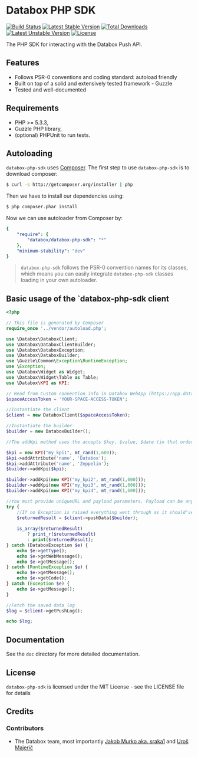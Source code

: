 # Databox PHP SDK

[![Build Status](https://travis-ci.org/sraka1/Databox-PHP-SDK.png?branch=master)](https://travis-ci.org/sraka1/Databox-PHP-SDK) [![Latest Stable Version](https://poser.pugx.org/databox/databox-php-sdk/v/stable.png)](https://packagist.org/packages/databox/databox-php-sdk) [![Total Downloads](https://poser.pugx.org/databox/databox-php-sdk/downloads.png)](https://packagist.org/packages/databox/databox-php-sdk) [![Latest Unstable Version](https://poser.pugx.org/databox/databox-php-sdk/v/unstable.png)](https://packagist.org/packages/databox/databox-php-sdk) [![License](https://poser.pugx.org/databox/databox-php-sdk/license.png)](https://packagist.org/packages/databox/databox-php-sdk)

The PHP SDK for interacting with the Databox Push API.

## Features

* Follows PSR-0 conventions and coding standard: autoload friendly
* Built on top of a solid and extensively tested framework - Guzzle
* Tested and well-documented

## Requirements

* PHP >= 5.3.3,
* Guzzle PHP library,
* (optional) PHPUnit to run tests.

## Autoloading

`databox-php-sdk` uses [Composer](http://getcomposer.org).
The first step to use `databox-php-sdk` is to download composer:

```bash
$ curl -s http://getcomposer.org/installer | php
```

Then we have to install our dependencies using:
```bash
$ php composer.phar install
```
Now we can use autoloader from Composer by:

```yaml
{
    "require": {
        "databox/databox-php-sdk": "*"
    },
    "minimum-stability": "dev"
}
```

> `databox-php-sdk` follows the PSR-0 convention names for its classes, which means you can easily integrate `databox-php-sdk` classes loading in your own autoloader.

## Basic usage of the `databox-php-sdk client

```php
<?php

// This file is generated by Composer
require_once '../vendor/autoload.php';

use \Databox\DataboxClient;
use \Databox\DataboxClientBuilder;
use \Databox\DataboxException;
use \Databox\DataboxBuilder;
use \Guzzle\Common\Exception\RuntimeException;
use \Exception;
use \Databox\Widget as Widget;
use \Databox\Widget\Table as Table;
use \Databox\KPI as KPI;

// Read from Custom connection info in Databox WebApp (https://app.databox.com)
$spaceAccessToken = 'YOUR-SPACE-ACCESS-TOKEN';

//Instantiate the client
$client = new DataboxClient($spaceAccessToken);

//Instantiate the builder
$builder = new DataboxBuilder();

//The addKpi method uses the accepts $key, $value, $date (in that order). Date should be a timestamp in the format Y-m-d\TH:i:s. Date may be NULL, in which case the current UTC time will be used.

$kpi = new KPI("my_kpi1", mt_rand(1,600));
$kpi->addAttribute('name', 'Databox');
$kpi->addAttribute('name', 'Zeppelin');
$builder->addKpi($kpi);

$builder->addKpi(new KPI("my_kpi2", mt_rand(1,600)));
$builder->addKpi(new KPI("my_kpi3", mt_rand(1,600)));
$builder->addKpi(new KPI("my_kpi4", mt_rand(1,600)));

//You must provide uniqueURL and payload parameters. Payload can be any JSON string, but we reccommend you use our builder class.
try {
    //If no Exception is raised everything went through as it should've :)
    $returnedResult = $client->pushData($builder);
    
    is_array($returnedResult)
        ? print_r($returnedResult)
        : print($returnedResult);
} catch (DataboxException $e) {
    echo $e->getType();
    echo $e->getWebMessage();
    echo $e->getMessage();
} catch (RuntimeException $e) {
    echo $e->getMessage();
    echo $e->getCode();
} catch (Exception $e) {
    echo $e->getMessage();
} 

//Fetch the saved data log
$log = $client->getPushLog();

echo $log;

```



## Documentation

See the `doc` directory for more detailed documentation. 

## License

`databox-php-sdk` is licensed under the MIT License - see the LICENSE file for details

## Credits

### Contributors

- The Databox team, most importantly [Jakob Murko aka. sraka1](http://github.com/sraka1) and [Uroš Majerič](http://github.com/umajeric) 
